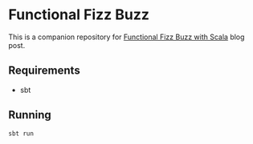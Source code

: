 # Functional Fizz Buzz

This is a companion repository for [Functional Fizz Buzz with Scala](https://reactivedu.com/blog/tutorials/functional-fizz-buzz-with-scala/) blog post.

## Requirements

- sbt

## Running

`sbt run`